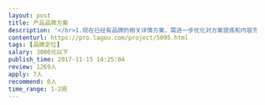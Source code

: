 ```yaml
---                
layout: post       
title: 产品品牌方案           
description: '</br>1.现在已经有品牌的相关详情方案，需进一步优化对方案提炼和内容充实</br>2.制作适合新闻发布会现场的演讲的品牌PPT（比较主流的单句一页的制作方法）</br>'     
contenturl: https://pro.lagou.com/project/5095.html      
tags: [品牌定位]            
salary: 3000元以下          
publish_time: 2017-11-15 14:25:04         
review: 1269人                   
apply: 7人                   
recommend: 0人                   
time_range: 1-2周              
---                 
```

